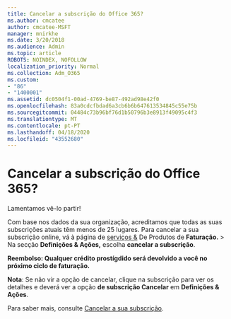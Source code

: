 ```yaml
---
title: Cancelar a subscrição do Office 365?
ms.author: cmcatee
author: cmcatee-MSFT
manager: mnirkhe
ms.date: 3/20/2018
ms.audience: Admin
ms.topic: article
ROBOTS: NOINDEX, NOFOLLOW
localization_priority: Normal
ms.collection: Adm_O365
ms.custom:
- "86"
- "1400001"
ms.assetid: dc0504f1-00ad-4769-be87-492ad98e42f0
ms.openlocfilehash: 83a0cdcfbdad6a3cb6b6b647613534845c55e75b
ms.sourcegitcommit: 04484c73b96bf76d1b50796b3e8913f49095c4f3
ms.translationtype: MT
ms.contentlocale: pt-PT
ms.lasthandoff: 04/18/2020
ms.locfileid: "43552680"
---
```

# <a name="canceling-your-office-365-subscription"></a>Cancelar a subscrição do Office 365?

Lamentamos vê-lo partir!
  
Com base nos dados da sua organização, acreditamos que todas as suas subscrições atuais têm menos de 25 lugares. Para cancelar a sua subscrição online, vá à página de [serviços &](https://go.microsoft.com/fwlink/p/?linkid=842054) De Produtos de **Faturação.** \> Na secção **Definições & Ações,** escolha **cancelar a subscrição**.
  
**Reembolso: Qualquer crédito prostígdido será devolvido a você no próximo ciclo de faturação.** 

**Nota**: Se não vir a opção de cancelar, clique na subscrição para ver os detalhes e deverá ver a opção **de subscrição Cancelar** em **Definições & Ações**. 

Para saber mais, consulte [Cancelar a sua subscrição](https://docs.microsoft.com/office365/admin/subscriptions-and-billing/cancel-your-subscription). 
